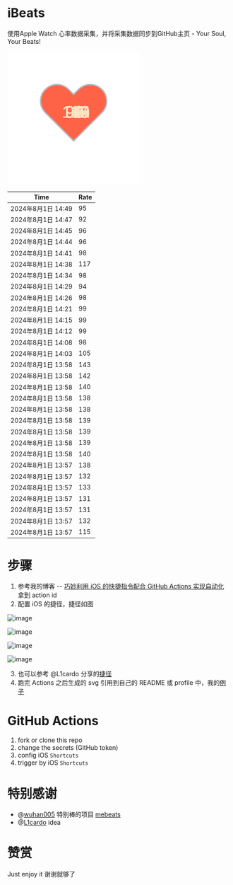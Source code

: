 # iBeats
使用Apple Watch 心率数据采集，并将采集数据同步到GitHub主页 - Your Soul, Your Beats!

![](./files/heart.svg)

<!--START_SECTION:my_heart_rate-->
| Time | Rate | 
 | ---- | ---- | 
| 2024年8月1日 14:49 | 95 |
| 2024年8月1日 14:47 | 92 |
| 2024年8月1日 14:45 | 96 |
| 2024年8月1日 14:44 | 96 |
| 2024年8月1日 14:41 | 98 |
| 2024年8月1日 14:38 | 117 |
| 2024年8月1日 14:34 | 98 |
| 2024年8月1日 14:29 | 94 |
| 2024年8月1日 14:26 | 98 |
| 2024年8月1日 14:21 | 99 |
| 2024年8月1日 14:15 | 99 |
| 2024年8月1日 14:12 | 99 |
| 2024年8月1日 14:08 | 98 |
| 2024年8月1日 14:03 | 105 |
| 2024年8月1日 13:58 | 143 |
| 2024年8月1日 13:58 | 142 |
| 2024年8月1日 13:58 | 140 |
| 2024年8月1日 13:58 | 138 |
| 2024年8月1日 13:58 | 138 |
| 2024年8月1日 13:58 | 139 |
| 2024年8月1日 13:58 | 139 |
| 2024年8月1日 13:58 | 139 |
| 2024年8月1日 13:58 | 140 |
| 2024年8月1日 13:57 | 138 |
| 2024年8月1日 13:57 | 132 |
| 2024年8月1日 13:57 | 133 |
| 2024年8月1日 13:57 | 131 |
| 2024年8月1日 13:57 | 131 |
| 2024年8月1日 13:57 | 132 |
| 2024年8月1日 13:57 | 115 |

<!--END_SECTION:my_heart_rate-->

# 步骤
1. 参考我的博客 -- [巧妙利用 iOS 的快捷指令配合 GitHub Actions 实现自动化](https://github.com/yihong0618/gitblog/issues/198) 拿到 action id
2. 配置 iOS 的捷径，捷径如图

![image](https://user-images.githubusercontent.com/15976103/122154218-0db0b480-ce97-11eb-93bb-5aec07c558dc.png)

![image](https://user-images.githubusercontent.com/15976103/122154236-186b4980-ce97-11eb-8e4b-70551a0391ae.png)

![image](https://user-images.githubusercontent.com/15976103/122154268-2d47dd00-ce97-11eb-902e-3acf292265a9.png)

![image](https://user-images.githubusercontent.com/15976103/122174055-fa144680-ceb4-11eb-9be2-3eb83cd516f7.png)

3. 也可以参考 @L1cardo 分享的[捷径](https://www.icloud.com/shortcuts/6ab6047b459c41ad822ad6b94b1c03d4)
4. 跑完 Actions 之后生成的 svg 引用到自己的 README 或 profile 中，我的[例子](https://github.com/yihong0618) 

# GitHub Actions

1. fork or clone this repo
2. change the secrets (GitHub token)
3. config iOS `Shortcuts` 
4. trigger by iOS `Shortcuts`

# 特别感谢
- @[wuhan005](https://github.com/wuhan005) 特别棒的项目 [mebeats](https://github.com/wuhan005/mebeats)
- @[L1cardo](https://github.com/L1cardo) idea

# 赞赏
Just enjoy it
谢谢就够了
